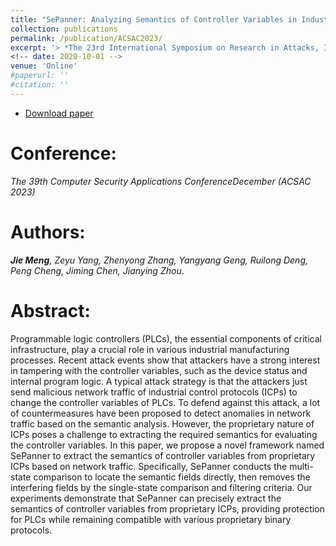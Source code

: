 ```yaml
---
title: "SePanner: Analyzing Semantics of Controller Variables in Industrial Control Systems based on Network Traffic"
collection: publications
permalink: /publication/ACSAC2023/
excerpt: '> *The 23rd International Symposium on Research in Attacks, Intrusions and Defenses (RAID 2020)*<br>***Jie Meng**, Zeyu Yang, Zhenyong Zhang, Yangyang Geng, Ruilong Deng, Peng Cheng, Jiming Chen, Jianying Zhou*.'
<!-- date: 2020-10-01 -->
venue: 'Online'
#paperurl: ''
#citation: ''
---
```

- [Download paper](https://dl.acm.org/doi/10.1145/3627106.3627179)

Conference:
===
*The 39th Computer Security Applications ConferenceDecember (ACSAC 2023)*

Authors: 
===
***Jie Meng**, Zeyu Yang, Zhenyong Zhang, Yangyang Geng, Ruilong Deng, Peng Cheng, Jiming Chen, Jianying Zhou*.

Abstract:    
===
Programmable logic controllers (PLCs), the essential components of critical infrastructure, play a crucial role in various industrial manufacturing processes. Recent attack events show that attackers have a strong interest in tampering with the controller variables, such as the device status and internal program logic. A typical attack strategy is that the attackers just send malicious network traffic of industrial control protocols (ICPs) to change the controller variables of PLCs. To defend against this attack, a lot of countermeasures have been proposed to detect anomalies in network traffic based on the semantic analysis.
However, the proprietary nature of ICPs poses a challenge to extracting the required semantics for evaluating the controller variables. In this paper, we propose a novel framework named SePanner to extract the semantics of controller variables from proprietary ICPs based on network traffic. Specifically, SePanner conducts the multi-state comparison to locate the semantic fields directly, then removes the interfering fields by the single-state comparison and filtering criteria. Our experiments demonstrate that SePanner can precisely extract the semantics of controller variables from proprietary ICPs, providing protection for PLCs while remaining compatible with various proprietary binary protocols.
